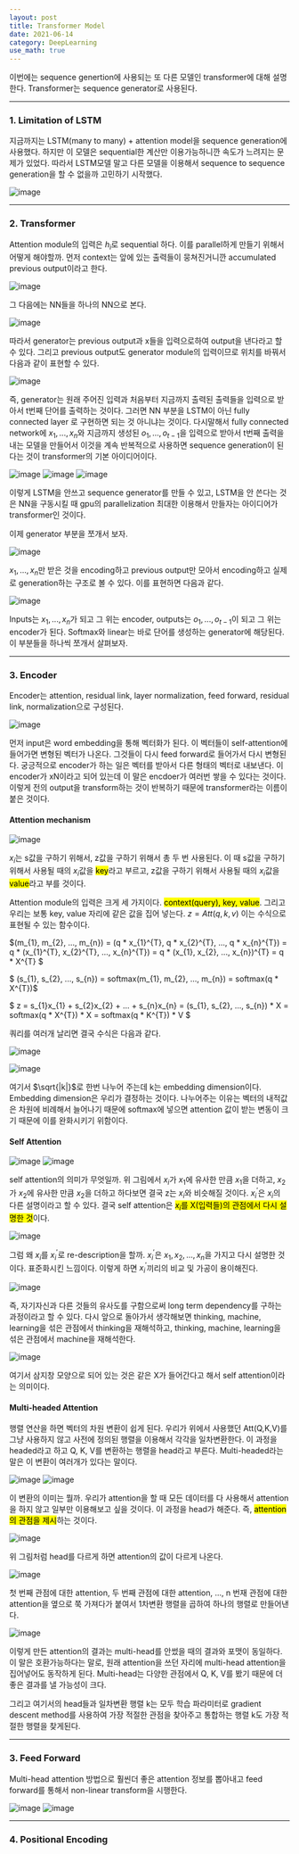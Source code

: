```yaml
---
layout: post
title: Transformer Model
date: 2021-06-14
category: DeepLearning
use_math: true
---
```


이번에는 sequence genertion에 사용되는 또 다른 모델인 transformer에 대해 설명한다. Transformer는 sequence generator로 사용된다. 

---
### 1. Limitation of LSTM

지금까지는 LSTM(many to many) + attention model을 sequence generation에 사용했다. 하지만 이 모델은 sequential한 계산만 이용가능하니깐 속도가 느려지는 문제가 있었다. 따라서 LSTM모델 말고 다른 모델을 이용해서 sequence to sequence generation을 할 수 없을까 고민하기 시작했다.

![image](https://user-images.githubusercontent.com/61526722/121780101-cd70de00-cbd9-11eb-892f-b821ce5b5b54.png)

---

### 2. Transformer

Attention module의 입력은 $h_{i}$로 sequential 하다. 이를 parallel하게 만들기 위해서 어떻게 해야할까. 먼저 context는 앞에 있는 출력들이 뭉쳐진거니깐 accumulated previous output이라고 한다. 

![image](https://user-images.githubusercontent.com/61526722/121780253-7e777880-cbda-11eb-81e5-0ba7fa47eece.png)

그 다음에는 NN들을 하나의 NN으로 본다. 

![image](https://user-images.githubusercontent.com/61526722/121780281-92bb7580-cbda-11eb-94b0-593076647ba7.png)

따라서 generator는 previous output과 x들을 입력으로하여 output을 낸다라고 할 수 있다. 그리고 previous output도 generator module의 입력이므로 위치를 바꿔서 다음과 같이 표현할 수 있다. 

![image](https://user-images.githubusercontent.com/61526722/121780363-e201a600-cbda-11eb-81c5-74b1b02f08b8.png)

즉, generator는 원래 주어진 입력과 처음부터 지금까지 출력된 출력들을 입력으로 받아서 t번째 단어를 출력하는 것이다. 그러면 NN 부분을 LSTM이 아닌 fully connected layer 로 구현하면 되는 것 아니냐는 것이다. 다시말해서  fully connected network에 $x_{1}, ..., x_{n}$와 지금까지 생성된 $o_{1}, ..., o_{t-1}$을 입력으로 받아서 t번째 출력을 내는 모델을 만들어서 이것을 계속 반복적으로 사용하면 sequence generation이 된다는 것이 transformer의 기본 아이디어이다. 

![image](https://user-images.githubusercontent.com/61526722/121780547-d1056480-cbdb-11eb-877d-80c9c05c5f29.png)
![image](https://user-images.githubusercontent.com/61526722/121780550-d367be80-cbdb-11eb-8a75-01d661c567e6.png)
![image](https://user-images.githubusercontent.com/61526722/121780552-d5ca1880-cbdb-11eb-8b0a-547c197d3383.png)

이렇게 LSTM을 안쓰고 sequence generator를 만들 수 있고, LSTM을 안 쓴다는 것은 NN을 구동시킬 때 gpu의 parallelization 최대한 이용해서 만들자는 아이디어가 transformer인 것이다. 

이제 generator 부분을 쪼개서 보자. 

![image](https://user-images.githubusercontent.com/61526722/121780644-407b5400-cbdc-11eb-84d4-22f55a8b085c.png)

 $x_{1}, ..., x_{n}$만 받은 것을 encoding하고 previous output만 모아서 encoding하고 실제로 generation하는 구조로 볼 수 있다. 이를 표현하면 다음과 같다. 

![image](https://user-images.githubusercontent.com/61526722/121780734-a9fb6280-cbdc-11eb-8cf4-b8dda19b048f.png)

Inputs는 $x_{1}, ..., x_{n}$가 되고 그 위는 encoder, outputs는 $o_{1}, ..., o_{t-1}$이 되고 그 위는 encoder가 된다. Softmax와 linear는 바로 단어를 생성하는 generator에 해당된다. 이 부분들을 하나씩 쪼개서 살펴보자.

---

### 3. Encoder

Encoder는 attention, residual link, layer normalization, feed forward, residual link, normalization으로 구성된다. 

![image](https://user-images.githubusercontent.com/61526722/121780895-5b01fd00-cbdd-11eb-9bae-b97bffcf21f6.png)

먼저 input은 word embedding을 통해 벡터화가 된다. 이 벡터들이 self-attention에 들어가면 변형된 벡터가 나온다. 그것들이 다시 feed forward로 들어가서 다시 변형된다. 궁긍적으로 encoder가 하는 일은 벡터를 받아서 다른 형태의 벡터로 내보낸다. 이 encoder가 xN이라고 되어 있는데 이 말은 encdoer가 여러번 쌓을 수 있다는 것이다. 이렇게 전의 output을 transform하는 것이 반복하기 때문에 transformer라는 이름이 붙은 것이다. 

#### Attention mechanism

![image](https://user-images.githubusercontent.com/61526722/121781092-30fd0a80-cbde-11eb-9daa-7e7e11acb7ad.png)

$x_{i}$는 s값을 구하기 위해서, z값을 구하기 위해서 총 두 번 사용된다. 이 때 s값을 구하기 위해서 사용될 때의 $x_{i}$값을 <mark>key</mark>라고 부르고, z값을 구하기 위해서 사용될 때의 $x_{i}$값을 <mark>value</mark>라고 부를 것이다. 

Attention module의 입력은 크게 세 가지이다. <mark>context(query), key, value</mark>. 그리고 우리는 보통 key, value 자리에 같은 값을 집어 넣는다. $z=Att(q,k,v)$ 이는 수식으로 표현될 수 있는 함수이다. 

$(m_{1}, m_{2}, ..., m_{n}) = (q * x_{1}^{T}, q * x_{2}^{T}, ..., q * x_{n}^{T}) = q * (x_{1}^{T}, x_{2}^{T}, ..., x_{n}^{T}) = q * (x_{1}, x_{2}, ..., x_{n})^{T} = q * X^{T} $

$ (s_{1}, s_{2}, ..., s_{n}) = softmax(m_{1}, m_{2}, ..., m_{n}) = softmax(q * X^{T})$

$ z = s_{1}x_{1} + s_{2}x_{2} + ... +  s_{n}x_{n} = (s_{1}, s_{2}, ..., s_{n}) * X  = softmax(q * X^{T}) * X = softmax(q * K^{T}) * V $

쿼리를 여러개 날리면 결국 수식은 다음과 같다. 

![image](https://user-images.githubusercontent.com/61526722/121781597-74f10f00-cbe0-11eb-87ca-c33f17738213.png)

![image](https://user-images.githubusercontent.com/61526722/121781726-1710f700-cbe1-11eb-94b5-f54a6d256d45.png)

여기서 $\sqrt{|k|}$로 한번 나누어 주는데 k는 embedding dimension이다. Embedding dimension은 우리가 결정하는 것이다. 나누어주는 이유는 벡터의 내적값은 차원에 비례해서 늘어나기 때문에 softmax에 넣으면 attention 값이 받는 변동이 크기 때문에 이를 완화시키기 위함이다.

#### Self Attention 

![image](https://user-images.githubusercontent.com/61526722/121781907-eed5c800-cbe1-11eb-9fae-85efdb138c06.png)
![image](https://user-images.githubusercontent.com/61526722/121782059-baaed700-cbe2-11eb-989a-d460faea3c08.png)

self attention의 의미가 무엇일까. 위 그림에서 $x_{i}$가 $x_{1}$에 유사한 만큼 $x_{1}$을 더하고, $x_{2}$가 $x_{2}$에 유사한 만큼 $x_{2}$을 더하고 하다보면 결국 z는 $x_{i}$와 비슷해질 것이다. $x_{i}^{'}$은 $x_{i}$의 다른 설명이라고 할 수 있다. 결국 self attention은 <mark>$x_{i}$를 X(입력들)의 관점에서 다시 설명한 것</mark>이다. 

![image](https://user-images.githubusercontent.com/61526722/121782094-e7fb8500-cbe2-11eb-9614-9419cbefffd3.png)

그럼 왜 $x_{i}$를 $x_{i}^{'}$로 re-description을 할까. $x_{i}^{'}$은 $x_{1}, x_{2}, ..., x_{n}$을 가지고 다시 설명한 것이다. 표준화시킨 느낌이다. 이렇게 하면 $x_{i}^{'}$끼리의 비교 및 가공이 용이해진다. 

![image](https://user-images.githubusercontent.com/61526722/121782239-8b4c9a00-cbe3-11eb-9e68-c73d87875696.png)

즉, 자기자신과 다른 것들의 유사도를 구함으로써 long term dependency를 구하는 과정이라고 할 수 있다. 다시 앞으로 돌아가서 생각해보면 thinking, machine, learning을 섞은 관점에서 thinking을 재해석하고, thinking, machine, learning을 섞은 관점에서 machine을 재해석한다. 

![image](https://user-images.githubusercontent.com/61526722/121782352-0ca42c80-cbe4-11eb-85f3-c4c5cefc0b8c.png)

여기서 삼지창 모양으로 되어 있는 것은 같은 X가 들어간다고 해서 self attention이라는 의미이다.

#### Multi-headed Attention

행렬 연산을 하면 벡터의 차원 변환이 쉽게 된다. 우리가 위에서 사용했던 Att(Q,K,V)를 그냥 사용하지 않고 사전에 정의된 행렬을 이용해서 각각을 일차변환한다. 이 과정을 headed라고 하고 Q, K, V를 변환하는 행렬을 head라고 부른다. Multi-headed라는 말은 이 변환이 여러개가 있다는 말이다.

![image](https://user-images.githubusercontent.com/61526722/121782537-cf8c6a00-cbe4-11eb-96e0-cfabc3f60437.png)
![image](https://user-images.githubusercontent.com/61526722/121782538-d0bd9700-cbe4-11eb-8b31-3b350c5fa1d2.png)

이 변환의 이미는 뭘까. 우리가 attention을 할 때 모든 데이터를 다 사용해서 attention을 하지 않고 일부만 이용해보고 싶을 것이다. 이 과정을 head가 해준다. 즉, <mark>attention의 관점을 제시</mark>하는 것이다.

![image](https://user-images.githubusercontent.com/61526722/121782628-75d86f80-cbe5-11eb-8dae-502359359099.png)

위 그림처럼 head를 다르게 하면 attention의 값이 다르게 나온다.  

![image](https://user-images.githubusercontent.com/61526722/121782649-9bfe0f80-cbe5-11eb-8b46-aa3fc74e0145.png)

첫 번째 관점에 대한 attention, 두 번째 관점에 대한 attention, ..., n 번재 관점에 대한 attention을 옆으로 쭉 가져다가 붙여서 1차변환 행렬을 곱하여 하나의 행렬로 만들어낸다. 

![image](https://user-images.githubusercontent.com/61526722/121782733-031bc400-cbe6-11eb-8985-eb889e77b655.png)

이렇게 만든 attention의 결과는 multi-head를 안썼을 때의 결과와 포맷이 동일하다. 이 말은 호환가능하다는 말로, 원래 attention을 쓰던 자리에 multi-head attention을 집어넣어도 동작하게 된다. Multi-head는 다양한 관점에서 Q, K, V를 봤기 때문에 더 좋은 결과를 낼 가능성이 크다. 

그리고 여기서의 head들과 일차변환 행렬 k는 모두 학습 파라미터로 gradient descent method를 사용하여 가장 적절한 관점을 찾아주고 통합하는 행렬 k도 가장 적절한 행렬을 찾게된다. 

---

### 3. Feed Forward 

Multi-head attention 방법으로 훨씬더 좋은 attention 정보를 뽑아내고 feed forward를 통해서 non-linear transform을 시행한다. 

![image](https://user-images.githubusercontent.com/61526722/121782849-935a0900-cbe6-11eb-92b4-0a5dcb228281.png)
![image](https://user-images.githubusercontent.com/61526722/121782894-c43a3e00-cbe6-11eb-82a2-4064b3c88c2b.png)

---

### 4. Positional Encoding








